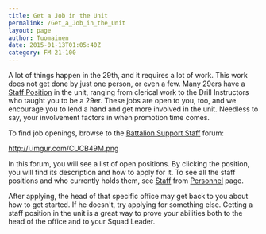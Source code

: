 ```yaml
---
title: Get a Job in the Unit
permalink: /Get_a_Job_in_the_Unit
layout: page
author: Tuomainen
date: 2015-01-13T01:05:40Z
category: FM 21-100
---
```

A lot of things happen in the 29th, and it requires a lot of work. This
work does not get done by just one person, or even a few. Many 29ers
have a [Staff Position](Staff_Positions "wikilink") in the unit, ranging
from clerical work to the Drill Instructors who taught you to be a 29er.
These jobs are open to you, too, and we encourage you to lend a hand and
get more involved in the unit. Needless to say, your involvement factors
in when promotion time comes.

To find job openings, browse to the [Battalion Support
Staff](http://forums.29th.org/categories/battalion-support-staff) forum:

<http://i.imgur.com/CUCB49M.png>

In this forum, you will see a list of open positions. By clicking the
position, you will find its description and how to apply for it. To see
all the staff positions and who currently holds them, see
[Staff](http://personnel.29th.org/#units/Staff) from
[Personnel](http://personnel.29th.org/) page.

After applying, the head of that specific office may get back to you
about how to get started. If he doesn't, try applying for something
else. Getting a staff position in the unit is a great way to prove your
abilities both to the head of the office and to your Squad Leader.

